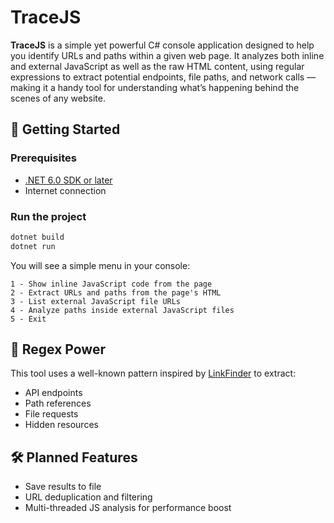 # TraceJS

**TraceJS** is a simple yet powerful C# console application designed to help you identify URLs and paths within a given web page.
It analyzes both inline and external JavaScript as well as the raw HTML content, using regular expressions to extract potential endpoints, file paths, and network calls — making it a handy tool for understanding what’s happening behind the scenes of any website.

## 🚀 Getting Started

### Prerequisites

- [.NET 6.0 SDK or later](https://dotnet.microsoft.com/en-us/download)
- Internet connection

### Run the project

```bash
dotnet build
dotnet run
```
You will see a simple menu in your console:
```
1 - Show inline JavaScript code from the page  
2 - Extract URLs and paths from the page's HTML 
3 - List external JavaScript file URLs
4 - Analyze paths inside external JavaScript files 
5 - Exit  
```

## 🧠 Regex Power
This tool uses a well-known pattern inspired by [LinkFinder](https://github.com/GerbenJavado/LinkFinder) to extract:
- API endpoints
- Path references
- File requests
- Hidden resources

## 🛠 Planned Features
-  Save results to file
-  URL deduplication and filtering
-  Multi-threaded JS analysis for performance boost
